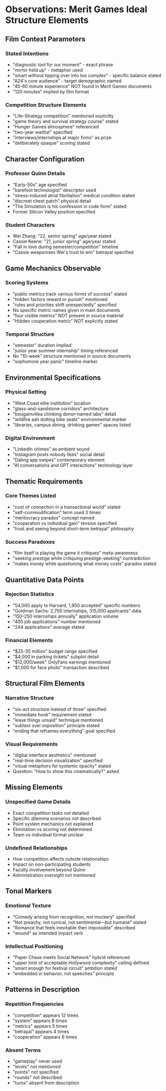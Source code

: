 # Observations: Merit Games Ideal Structure Elements

## Film Context Parameters

### Stated Intentions
- "diagnostic tool for our moment" - exact phrase
- "mirror held up" - metaphor used
- "smart without tipping over into too complex" - specific balance stated
- "A24's core audience" - target demographic named
- "45-60 minute experience" NOT found in Merit Games documents
- "120 minutes" implied by film format

### Competition Structure Elements
- "Life-Strategy competition" mentioned explicitly
- "game theory and survival strategy course" stated
- "Hunger Games atmosphere" referenced
- "two-year waitlist" specified
- "interviews/internships at major firms" as prize
- "deliberately opaque" scoring stated

## Character Configuration

### Professor Quinn Details
- "Early-50s" age specified
- "barefoot technologist" descriptor used
- "stress-induced atrial fibrillation" medical condition stated
- "discreet chest patch" physical detail
- "The Simulation is his confession in code form" stated
- Former Silicon Valley position specified

### Student Characters
- Wei Zhang: "22, senior spring" age/year stated
- Cassie Keene: "21, junior spring" age/year stated
- "Fall in love during semester/competition" timeline
- "Cassie weaponises Wei's trust to win" betrayal specified

## Game Mechanics Observable

### Scoring Systems
- "public metrics track various forms of success" stated
- "hidden factors reward or punish" mentioned
- "rules and priorities shift unexpectedly" specified
- No specific metric names given in main documents
- "four visible metrics" NOT present in source material
- "Hidden cooperation metric" NOT explicitly stated

### Temporal Structure
- "semester" duration implied
- "junior year summer internship" timing referenced
- No "10-week" structure mentioned in source documents
- "sophomore year panic" timeline marker

## Environmental Specifications

### Physical Setting
- "West Coast elite institution" location
- "glass-and-sandstone corridors" architecture
- "bougainvillea climbing donor-named labs" detail
- "wildfire ash dotting bike seats" environmental marker
- "libraries, campus dining, drinking games" spaces listed

### Digital Environment
- "LinkedIn chimes" as ambient sound
- "Instagram posts nobody likes" social detail
- "Dating app swipes" contemporary element
- "AI conversations and GPT interactions" technology layer

## Thematic Requirements

### Core Themes Listed
- "cost of connection in a transactional world" stated
- "self-commodification" term used 3 times
- "meritocracy paradox" concept named
- "cooperation vs individual gain" tension specified
- "trust and seeing beyond short-term betrayal" philosophy

### Success Paradoxes
- "film itself is playing the game it critiques" meta-awareness
- "seeking prestige while critiquing prestige-seeking" contradiction
- "makes money while questioning what money costs" paradox stated

## Quantitative Data Points

### Rejection Statistics
- "54,000 apply to Harvard, 1,950 accepted" specific numbers
- "Goldman Sachs: 2,700 internships, 315,000 applicants" data
- "150-250 internships annually" application volume
- "400 job applications" number mentioned
- "244 applications" average stated

### Financial Elements
- "$25-35 million" budget range specified
- "$4,000 in parking tickets" subplot detail
- "$12,000/week" OnlyFans earnings mentioned
- "$1,000 for face photo" transaction described

## Structural Film Elements

### Narrative Structure
- "six-act structure instead of three" specified
- "immediate hook" requirement stated
- "leave things unsaid" technique mentioned
- "subtext over exposition" principle stated
- "ending that reframes everything" goal specified

### Visual Requirements
- "digital interface aesthetics" mentioned
- "real-time decision visualization" specified
- "visual metaphors for systemic opacity" stated
- Question: "How to show this cinematically?" asked

## Missing Elements

### Unspecified Game Details
- Exact competition tasks not detailed
- Specific dilemma scenarios not described
- Point system mechanics not explained
- Elimination vs scoring not determined
- Team vs individual format unclear

### Undefined Relationships
- How competition affects outside relationships
- Impact on non-participating students
- Faculty involvement beyond Quinn
- Administration oversight not mentioned

## Tonal Markers

### Emotional Texture
- "Comedy arising from recognition, not mockery" specified
- "Not preachy, not cynical, not sentimental—but humane" stated
- "Romance that feels inevitable then impossible" described
- "wound" as intended impact verb

### Intellectual Positioning
- "Paper Chase meets Social Network" hybrid referenced
- "upper limit of acceptable Hollywood complexity" ceiling defined
- "smart enough for festival circuit" ambition stated
- "embedded in behavior, not speeches" principle

## Patterns in Description

### Repetition Frequencies
- "competition" appears 12 times
- "system" appears 8 times
- "metrics" appears 5 times
- "betrayal" appears 4 times
- "cooperation" appears 6 times

### Absent Terms
- "gameplay" never used
- "levels" not mentioned
- "points" not specified
- "rounds" not described
- "turns" absent from description